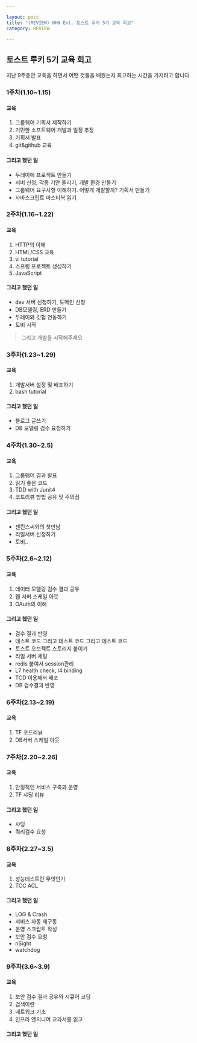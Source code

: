 ```yaml
---

layout: post
title: "(REVIEW) NHN Ent. 토스트 루키 5기 교육 회고"
category: REVIEW 

---
```


## 토스트 루키 5기 교육 회고
지난 9주동안 교육을 하면서 어떤 것들을 배웠는지 회고하는 시간을 가지려고 합니다.

### 1주차(1.10~1.15)
#### 교육
1. 그룹웨어 기획서 제작하기
2. 기민한 소프트웨어 개발과 일정 추정
3. 기획서 발표
4. git&github 교육

#### 그리고 했던 일
- 두레이에 프로젝트 만들기
- 서버 신청, 각종 기안 올리기, 개발 환경 만들기
- 그룹웨어 요구사항 이해하기. 어떻게 개발할까? 기획서 만들기
- 자바스크립트 마스터북 읽기

### 2주차(1.16~1.22)
#### 교육
1. HTTP의 이해
2. HTML/CSS 교육
3. vi tutorial
4. 스프링 프로젝트 생성하기
5. JavaScript

#### 그리고 했던 일
- dev 서버 신청하기, 도메인 신청
- DB모델링, ERD 만들기
- 두레이와 깃헙 연동하기
- 토비 시작

> 그리고 개발을 시작해주세요

### 3주차(1.23~1.29)
#### 교육
1. 개발서버 설정 및 배포하기
2. bash tutorial

#### 그리고 했던 일
- 블로그 글쓰기
- DB 모델링 검수 요청하기

### 4주차(1.30~2.5)
#### 교육
1. 그룹웨어 결과 발표
2. 읽기 좋은 코드
3. TDD with Junit4
4. 코드리뷰 방법 공유 및 주의점 

#### 그리고 했던 일
- 젠킨스씨와의 첫만남
- 리얼서버 신청하기
- 토비..

### 5주차(2.6~2.12)
#### 교육
1. 데이터 모델링 검수 결과 공유 
2. 웹 서버 스케일 아웃
3. OAuth의 이해

#### 그리고 했던 일
- 검수 결과 반영
- 테스트 코드 그리고 테스트 코드 그리고 테스트 코드
- 토스트 오브젝트 스토리지 붙이기
- 리얼 서버 세팅 
- redis 붙여서 session관리
- L7 health check, l4 binding
- TCD 이용해서 배포
- DB 검수결과 반영

### 6주차(2.13~2.19)
#### 교육
1. TF 코드리뷰
2. DB서버 스케일 아웃

### 7주차(2.20~2.26)
#### 교육
1. 안정적인 서비스 구축과 운영
2. TF 샤딩 리뷰

#### 그리고 했던 일
- 샤딩
- 쿼리검수 요청

### 8주차(2.27~3.5)
#### 교육
1. 성능테스트란 무엇인가
2. TCC ACL

#### 그리고 했던 일
- LOG & Crash
- 서비스 자동 재구동
- 운영 스크립트 작성
- 보안 검수 요청
- nSight
- watchdog

### 9주차(3.6~3.9)
#### 교육
1. 보안 검수 결과 공유와 시큐어 코딩
2. 검색이란
3. 네트워크 기초
4. 인프라 엔지니어 교과서를 읽고 

#### 그리고 했던 일


<br/><br/>
